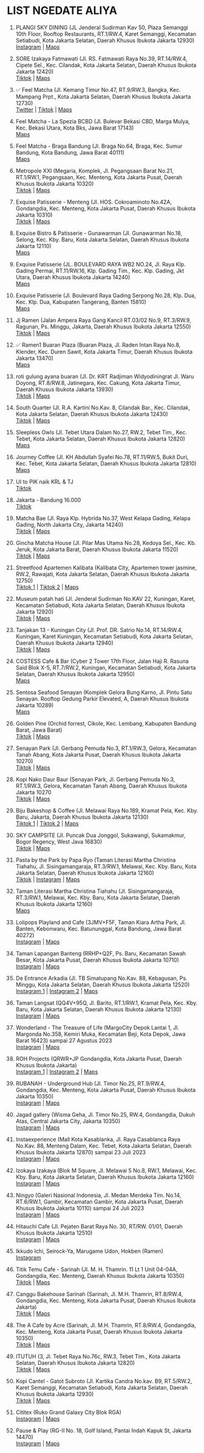 # LIST NGEDATE ALIYA

1. PLANGI SKY DINING (JL Jenderal Sudirman Kav 50, Plaza Semanggi 10th Floor, Rooftop Restaurants, RT.1/RW.4, Karet Semanggi, Kecamatan Setiabudi, Kota Jakarta Selatan, Daerah Khusus Ibukota Jakarta 12930)\
[Instagram](https://www.instagram.com/reel/Ci7CiPnD2fZ/?igshid=MzRlODBiNWFlZA==) | [Maps](https://goo.gl/maps/okf9AdwFWENHuNqx8)

2. SORE Izakaya Fatmawati (Jl. RS. Fatmawati Raya No.39, RT.14/RW.4, Cipete Sel., Kec. Cilandak, Kota Jakarta Selatan, Daerah Khusus Ibukota Jakarta 12420)\
[Tiktok](https://vt.tiktok.com/ZSLYuTg3A/) | [Maps](https://maps.app.goo.gl/J6CpYVEmEQZNNEVAA?g_st=ic)

3. ✅ Feel Matcha (Jl. Kemang Timur No.47, RT.9/RW.3, Bangka, Kec. Mampang Prpt., Kota Jakarta Selatan, Daerah Khusus Ibukota Jakarta 12730)\
[Twitter](https://twitter.com/foodfess2/status/1666046047989424131?s=46&t=EqnRbNa34mFJfta5mkYiXQ) | [Tiktok](https://vt.tiktok.com/ZSLreEXhv/) | [Maps](https://goo.gl/maps/PqKdsVcynsvh4LE36)

4. Feel Matcha - La Spezia BCBD (Jl. Bulevar Bekasi CBD, Marga Mulya, Kec. Bekasi Utara, Kota Bks, Jawa Barat 17143)\
[Maps](https://goo.gl/maps/gYQuZfhHZGTg8jav8)

5. Feel Matcha - Braga Bandung (Jl. Braga No.64, Braga, Kec. Sumur Bandung, Kota Bandung, Jawa Barat 40111)\
[Maps](https://maps.app.goo.gl/V2X4sDFy14KUuodG9?g_st=ic)

6. Metropole XXI (Megaria, Komplek, Jl. Pegangsaan Barat No.21, RT.1/RW.1, Pegangsaan, Kec. Menteng, Kota Jakarta Pusat, Daerah Khusus Ibukota Jakarta 10320)\
[Tiktok](https://vt.tiktok.com/ZSL6q7Ytm/) | [Maps](https://goo.gl/maps/mMEhrtpJfq9TkX7w7)

7. Exquise Patisserie - Menteng (Jl. HOS. Cokroaminoto No.42A, Gondangdia, Kec. Menteng, Kota Jakarta Pusat, Daerah Khusus Ibukota Jakarta 10310)\
[Tiktok](https://vt.tiktok.com/ZSLM1p4dM/) | [Maps](https://maps.app.goo.gl/eSfmEyntL3vRsRAd9)

8. Exquise Bistro & Patisserie - Gunawarman (Jl. Gunawarman No.18, Selong, Kec. Kby. Baru, Kota Jakarta Selatan, Daerah Khusus Ibukota Jakarta 12110)\
[Maps](https://goo.gl/maps/g2XyMoFhhhQJg1zi7)

9. Exquise Patisserie (JL. BOULEVARD RAYA WB2 NO.24, Jl. Raya Klp. Gading Permai, RT.11/RW.16, Klp. Gading Tim., Kec. Klp. Gading, Jkt Utara, Daerah Khusus Ibukota Jakarta 14240)\
[Maps](https://goo.gl/maps/aYq1xX2AgdQcWZUX6)

10. Exquise Patisserie (Jl. Boulevard Raya Gading Serpong No.28, Klp. Dua, Kec. Klp. Dua, Kabupaten Tangerang, Banten 15810)\
[Maps](https://goo.gl/maps/BzDGwC1cLdE2bUkS9)

11. Jj Ramen (Jalan Ampera Raya Gang Kancil RT.03/02 No.9, RT.3/RW.9, Ragunan, Ps. Minggu, Jakarta, Daerah Khusus Ibukota Jakarta 12550)\
[Tiktok](https://vt.tiktok.com/ZSLM1VstT/) | [Maps](https://goo.gl/maps/1aPQtYWokGbkJmik7)

12. ✅ Ramen1 Buaran Plaza (Buaran Plaza, Jl. Raden Intan Raya No.8, Klender, Kec. Duren Sawit, Kota Jakarta Timur, Daerah Khusus Ibukota Jakarta 13470)\
[Maps](https://maps.app.goo.gl/kn2UDALhgAYUpTFX9?g_st=ic)

13. roti gulung ayana buaran (Jl. Dr. KRT Radjiman Widyodiningrat Jl. Waru Doyong, RT.8/RW.8, Jatinegara, Kec. Cakung, Kota Jakarta Timur, Daerah Khusus Ibukota Jakarta 13930)\
[Tiktok](https://vt.tiktok.com/ZSLMudYHd/) | [Maps](https://goo.gl/maps/LqGvhDXTVLLGECyo9)

14. South Quarter (Jl. R.A. Kartini No.Kav. 8, Cilandak Bar., Kec. Cilandak, Kota Jakarta Selatan, Daerah Khusus Ibukota Jakarta 12430)\
[Tiktok](https://vt.tiktok.com/ZSLrJEEHT/) | [Maps](https://goo.gl/maps/jHQX1XezpRksdvJC8)

15. Sleepless Owls (Jl. Tebet Utara Dalam No.27, RW.2, Tebet Tim., Kec. Tebet, Kota Jakarta Selatan, Daerah Khusus Ibukota Jakarta 12820)\
[Maps](https://maps.app.goo.gl/ok847wDHEoASf1CQ9?g_st=ic)

16. Journey Coffee (Jl. KH Abdullah Syafei No.78, RT.11/RW.5, Bukit Duri, Kec. Tebet, Kota Jakarta Selatan, Daerah Khusus Ibukota Jakarta 12810)\
[Maps](https://maps.app.goo.gl/GkvaB5kmJE5XQbdL9?g_st=ic)

17. UI to PIK naik KRL & TJ\
[Tiktok](https://vt.tiktok.com/ZSLr7CYcE/)

18. Jakarta - Bandung 16.000\
[Tiktok](https://vt.tiktok.com/ZSLrvpEGC/)

19. Matcha Bae (Jl. Raya Klp. Hybrida No.37, West Kelapa Gading, Kelapa Gading, North Jakarta City, Jakarta 14240)\
[Tiktok](https://vt.tiktok.com/ZSLhLLbBk/) | [Maps](https://goo.gl/maps/vynidRD6Sabpr6nZ9)

20. Gincha Matcha House (Jl. Pilar Mas Utama No.28, Kedoya Sel., Kec. Kb. Jeruk, Kota Jakarta Barat, Daerah Khusus Ibukota Jakarta 11520)\
[Tiktok](https://vt.tiktok.com/ZSLhLLALG/) | [Maps](https://goo.gl/maps/AdzcoxNSWxkTPYUP6)

21. Streetfood Apartemen Kalibata (Kalibata City, Apartemen tower jasmine, RW.2, Rawajati, Kota Jakarta Selatan, Daerah Khusus Ibukota Jakarta 12750)\
[Tiktok 1](https://vt.tiktok.com/ZSLhErudA/) | [Tiktok 2](https://vt.tiktok.com/ZSLDGG8aU/) | [Maps](https://goo.gl/maps/hAXyNh8c9DsKCqUk9)

22. Museum patah hati (Jl. Jenderal Sudirman No.KAV 22, Kuningan, Karet, Kecamatan Setiabudi, Kota Jakarta Selatan, Daerah Khusus Ibukota Jakarta 12920)\
[Tiktok](https://vt.tiktok.com/ZSLkj5s5b/) | [Maps](https://goo.gl/maps/ZwSSR1E6LsWeMf7P8)

23. Tanjakan 13 - Kuningan City (Jl. Prof. DR. Satrio No.14, RT.14/RW.4, Kuningan, Karet Kuningan, Kecamatan Setiabudi, Kota Jakarta Selatan, Daerah Khusus Ibukota Jakarta 12940)\
[Tiktok](https://vt.tiktok.com/ZSLkbD9B4/) | [Maps](https://goo.gl/maps/rq6RGWMQz1MgMHJ7A)

24. COSTESS Cafe & Bar (Cyber 2 Tower 17th Floor, Jalan Haji R. Rasuna Said Blok X-5, RT.7/RW.2, Kuningan, Kecamatan Setiabudi, Kota Jakarta Selatan, Daerah Khusus Ibukota Jakarta 12950)\
[Maps](https://goo.gl/maps/4g1N52hYiLjPnmfy5)

25. Sentosa Seafood Senayan (Komplek Gelora Bung Karno, Jl. Pintu Satu Senayan. Rooftop Gedung Parkir Elevated, A, Daerah Khusus Ibukota Jakarta 10289)\
[Maps](https://goo.gl/maps/UFJ8ZaYpTc1DnL1J9)

26. Golden Pine (Orchid forrest, Cikole, Kec. Lembang, Kabupaten Bandung Barat, Jawa Barat)\
[Tiktok](https://vt.tiktok.com/ZSLknGJQ1/) | [Maps](https://goo.gl/maps/U5eNVuMvds7FhxEH8)

27. Senayan Park (Jl. Gerbang Pemuda No.3, RT.1/RW.3, Gelora, Kecamatan Tanah Abang, Kota Jakarta Pusat, Daerah Khusus Ibukota Jakarta 10270)\
[Tiktok](https://vt.tiktok.com/ZSLAXmWs5/) | [Maps](https://goo.gl/maps/5AsgdMEN1MR127m7A)

28. Kopi Nako Daur Baur (Senayan Park, Jl. Gerbang Pemuda No.3, RT.1/RW.3, Gelora, Kecamatan Tanah Abang, Daerah Khusus Ibukota Jakarta 10270\
[Tiktok](https://vt.tiktok.com/ZSLDJ9jNG/) | [Maps](https://goo.gl/maps/5AsgdMEN1MR127m7A)

29. Biju Bakeshop & Coffee (Jl. Melawai Raya No.189, Kramat Pela, Kec. Kby. Baru, Jakarta, Daerah Khusus Ibukota Jakarta 12130)\
[Tiktok 1](https://vt.tiktok.com/ZSLDG3oBr/) | [Tiktok 2](https://vt.tiktok.com/ZSLfC7HL2/) | [Maps](https://goo.gl/maps/VreMCfqQAxBi8t2T9)

30. SKY CAMPSITE (Jl. Puncak Dua Jonggol, Sukawangi, Sukamakmur, Bogor Regency, West Java 16830)\
[Tiktok](https://vt.tiktok.com/ZSLDGVWNY/) | [Maps](https://goo.gl/maps/bAZUWRkVNwrHzWWk7)

31. Pasta by the Park by Papa Ryo (Taman Literasi Martha Christina Tiahahu, Jl. Sisingamangaraja, RT.3/RW.1, Melawai, Kec. Kby. Baru, Kota Jakarta Selatan, Daerah Khusus Ibukota Jakarta 12160)\
[Tiktok](https://vt.tiktok.com/ZSLDtdKNt/) | [Instagram](https://www.instagram.com/reel/CtRGty5sh43/?igshid=MTc4MmM1YmI2Ng==) | [Maps](https://goo.gl/maps/aw3wYxgGhLHFQ4gN8)

32. Taman Literasi Martha Christina Tiahahu (Jl. Sisingamangaraja, RT.3/RW.1, Melawai, Kec. Kby. Baru, Kota Jakarta Selatan, Daerah Khusus Ibukota Jakarta 12160)\
[Maps](https://goo.gl/maps/x4fjjy8pxMs4BpfP9)

33. Lolipops Playland and Cafe (3JMV+F5F, Taman Kiara Artha Park, Jl. Banten, Kebonwaru, Kec. Batununggal, Kota Bandung, Jawa Barat 40272)\
[Instagram](https://www.instagram.com/reel/CtaglVAsq6-/?igshid=MTc4MmM1YmI2Ng==) | [Maps](https://goo.gl/maps/xNQPwxybvMTnRNfX9)

34. Taman Lapangan Banteng (RRHP+Q2F, Ps. Baru, Kecamatan Sawah Besar, Kota Jakarta Pusat, Daerah Khusus Ibukota Jakarta 10710)\
[Instagram](https://www.instagram.com/reel/CtqBdCCBT3H/?igshid=MTc4MmM1YmI2Ng==) | [Maps](https://goo.gl/maps/YAAfjigpDDhY1rSb7)

35. De Entrance Arkadia (Jl. TB Simatupang No.Kav. 88, Kebagusan, Ps. Minggu, Kota Jakarta Selatan, Daerah Khusus Ibukota Jakarta 12520)\
[Instagram 1](https://www.instagram.com/reel/CtHAoxzNzWG/?igshid=MTc4MmM1YmI2Ng==) | [Instagram 2](https://www.instagram.com/reel/CuQ80tMppTj/?igshid=MTc4MmM1YmI2Ng==) | [Maps](https://goo.gl/maps/wfpnhKXft8UMKPwt9)

36. Taman Langsat (QQ4V+95Q, Jl. Barito, RT.1/RW.1, Kramat Pela, Kec. Kby. Baru, Kota Jakarta Selatan, Daerah Khusus Ibukota Jakarta 12130)\
[Instagram](https://www.instagram.com/reel/Cspmcn5BiUU/?igshid=MTc4MmM1YmI2Ng%3D%3D) | [Maps](https://goo.gl/maps/wNHKSwFhttYxj4GRA)

37. Wonderland - The Treasure of Life (MargoCity Depok Lantai 1, Jl. Margonda No.358, Kemiri Muka, Kecamatan Beji, Kota Depok, Jawa Barat 16423) sampai 27 Agustus 2023\
[Instagram](https://www.instagram.com/reel/CuHDECEL4c4/?igshid=MTc4MmM1YmI2Ng==) | [Maps](https://goo.gl/maps/FEYH7LUWTJ1wABop6)

38. ROH Projects (QRWR+JP Gondangdia, Kota Jakarta Pusat, Daerah Khusus Ibukota Jakarta)\
[Instagram 1](https://www.instagram.com/reel/CtJRx1-sceh/?igshid=MTc4MmM1YmI2Ng==) | [Instagram 2](https://www.instagram.com/reel/Cuvp85YrYwf/?igshid=MTc4MmM1YmI2Ng==) | [Maps](https://goo.gl/maps/kSvRPDv7cWGUDL8X8)

39. RUBANAH - Underground Hub (Jl. Timor No.25, RT.9/RW.4, Gondangdia, Kec. Menteng, Kota Jakarta Pusat, Daerah Khusus Ibukota Jakarta 10350)\
[Instagram](https://www.instagram.com/reel/CuTHMEShyaj/?igshid=MTc4MmM1YmI2Ng==) | [Maps](https://goo.gl/maps/CmPGySgGx19pS91r9)

40. Jagad gallery (Wisma Geha, Jl. Timor No.25, RW.4, Gondangdia, Dukuh Atas, Central Jakarta City, Jakarta 10350)\
[Instagram](https://www.instagram.com/reel/CuRsOd5hF0k/?igshid=MTc4MmM1YmI2Ng==) | [Maps](https://goo.gl/maps/JYak5LEKwErJdpqw9)

41. Instaexperience (Mall Kota Kasablanka, Jl. Raya Casablanca Raya No.Kav. 88, Menteng Dalam, Kec. Tebet, Kota Jakarta Selatan, Daerah Khusus Ibukota Jakarta 12870) sampai 23 Juli 2023\
[Instagram](https://www.instagram.com/reel/CuTjNx8Afwy/?igshid=MTc4MmM1YmI2Ng==) | [Maps](https://goo.gl/maps/AaZSLi9u2chLhFUg8)

42. Izokaya Izakaya (Blok M Square, Jl. Melawai 5 No.8, RW.1, Melawai, Kec. Kby. Baru, Kota Jakarta Selatan, Daerah Khusus Ibukota Jakarta 12160)\
[Instagram](https://www.instagram.com/reel/CuO4233hr_m/?igshid=MTc4MmM1YmI2Ng==) | [Maps](https://goo.gl/maps/FLnYGecoHqoW8ofg6)

43. Ningyo (Galeri Nasional Indonesia, Jl. Medan Merdeka Tim. No.14, RT.6/RW.1, Gambir, Kecamatan Gambir, Kota Jakarta Pusat, Daerah Khusus Ibukota Jakarta 10110) sampai 24 Juli 2023\
[Instagram](https://www.instagram.com/reel/CujlRHdhcoS/?igshid=MTc4MmM1YmI2Ng==) | [Maps](https://goo.gl/maps/GjkJ3e7fBZjRiAgx5)

44. Hitauchi Cafe (Jl. Pejaten Barat Raya No. 30, RT/RW. 01/01, Daerah Khusus Ibukota Jakarta 12510)\
[Instagram](https://www.instagram.com/reel/CrtHiOKBnmv/?igshid=MTc4MmM1YmI2Ng==) | [Maps](https://goo.gl/maps/9hj95QGyS8JZ7vFr5)

45. Ikkudo Ichi, Seirock-Ya, Marugame Udon, Hokben (Ramen)\
[Instagram](https://www.instagram.com/reel/CrdQfSfsaJE/?igshid=MTc4MmM1YmI2Ng==)

46. Titik Temu Cafe - Sarinah (Jl. M. H. Thamrin. 11 Lt 1 Unit 04-04A, Gondangdia, Kec. Menteng, Daerah Khusus Ibukota Jakarta 10350)\
[Tiktok](https://vt.tiktok.com/ZSLfC5xV5/) | [Maps](https://goo.gl/maps/eCSCmGganSpVFQCJ8)  

47. Canggu Bakehouse Sarinah (Sarinah, Jl. M.H. Thamrin, RT.8/RW.4, Gondangdia, Kec. Menteng, Kota Jakarta Pusat, Daerah Khusus Ibukota Jakarta)\
[Tiktok](https://vt.tiktok.com/ZSLfC5xV5/) | [Maps](https://goo.gl/maps/XHFBBznKsG85pyBF8)

48. The A Cafe by Acre (Sarinah, Jl. M.H. Thamrin, RT.8/RW.4, Gondangdia, Kec. Menteng, Kota Jakarta Pusat, Daerah Khusus Ibukota Jakarta 10350)\
[Tiktok](https://vt.tiktok.com/ZSLfC5xV5/) | [Maps](https://goo.gl/maps/ZEabr82FkWKz3mJP9)

49. ITUTUH (3, Jl. Tebet Raya No.76c, RW.3, Tebet Tim., Kota Jakarta Selatan, Daerah Khusus Ibukota Jakarta 12820)\
[Tiktok](https://vt.tiktok.com/ZSLfCsRSb/) | [Maps](https://goo.gl/maps/s6mGUWt43QQzBkaA9)

50. Kopi Cantel - Gatot Subroto (Jl. Kartika Candra No.kav. B9, RT.5/RW.2, Karet Semanggi, Kecamatan Setiabudi, Kota Jakarta Selatan, Daerah Khusus Ibukota Jakarta 12930)\
[Tiktok](https://vt.tiktok.com/ZSLfCtWXA/) | [Maps](https://goo.gl/maps/Yv8KjjBdbVEVeW9y5)

51. Cititex (Ruko Grand Galaxy City Blok RGA)\
[Instagram](https://www.instagram.com/reel/Crf1eB4tk_m/?igshid=MTc4MmM1YmI2Ng==) | [Maps](https://goo.gl/maps/1ciyUn8ARPAfsSVM8)

52. Pause & Play (RG-II No. 18, Golf Island, Pantai Indah Kapuk St, Jakarta 14470)\
[Instagram](https://www.instagram.com/reel/CuGYHPSsHZA/?igshid=MTc4MmM1YmI2Ng==) | [Maps](https://goo.gl/maps/DELA7Dk7AyEncsxk6)

